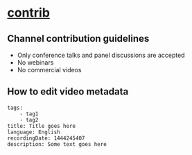 
# [contrib](#video)

## Channel contribution guidelines
* Only conference talks and panel discussions are accepted
* No webinars
* No commercial videos

## How to edit video metadata
```
tags:
    - tag1
    - tag2
title: Title goes here
language: English
recordingDate: 1444245407
description: Some text goes here
```

